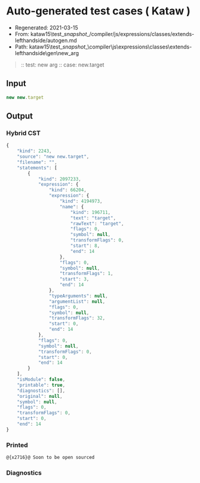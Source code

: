 # Auto-generated test cases ( Kataw )
- Regenerated: 2021-03-15
- From: kataw15\test\__snapshot__/compiler/js/expressions/classes/extends-lefthandside/autogen.md
- Path: kataw15\test\__snapshot__\compiler\js\expressions\classes\extends-lefthandside\gen\new_arg
> :: test: new arg
> :: case: new.target
## Input

`````js
new new.target
`````

## Output

### Hybrid CST

```javascript
{
    "kind": 2243,
    "source": "new new.target",
    "filename": "",
    "statements": [
        {
            "kind": 2097233,
            "expression": {
                "kind": 66204,
                "expression": {
                    "kind": 4194973,
                    "name": {
                        "kind": 196711,
                        "text": "target",
                        "rawText": "target",
                        "flags": 0,
                        "symbol": null,
                        "transformFlags": 0,
                        "start": 8,
                        "end": 14
                    },
                    "flags": 0,
                    "symbol": null,
                    "transformFlags": 1,
                    "start": 3,
                    "end": 14
                },
                "typeArguments": null,
                "argumentList": null,
                "flags": 0,
                "symbol": null,
                "transformFlags": 32,
                "start": 0,
                "end": 14
            },
            "flags": 0,
            "symbol": null,
            "transformFlags": 0,
            "start": 0,
            "end": 14
        }
    ],
    "isModule": false,
    "printable": true,
    "diagnostics": [],
    "original": null,
    "symbol": null,
    "flags": 0,
    "transformFlags": 0,
    "start": 0,
    "end": 14
}
```

### Printed

```javascript
@{x2716}@ Soon to be open sourced
```

### Diagnostics

```javascript

```

